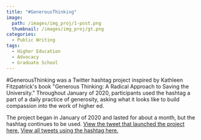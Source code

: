```yaml
---
title: "#GenerousThinking"
image: 
  path: /images/img_proj/1-post.png
  thumbnail: /images/img_proj/gt.png
categories:
  - Public Writing
tags:
  - Higher Education
  - Advocacy
  - Graduate School
---
```

 #GenerousThinking was a Twitter hashtag project inspired by Kathleen Fitzpatrick's book "Generous Thinking: A Radical Approach to Saving the University." Throughout January of 2020, participants used the hashtag a part of a daily practice of generosity, asking what it looks like to build compassion into the work of higher ed.

 The project began in January of 2020 and lasted for about a month, but the hashtag continues to be used.
[View the tweet that launched the project here.](https://twitter.com/hralperta/status/1213519198636433409)
 [View all tweets using the hashtag here.](https://twitter.com/search?q=%23GenerousThinking&src=typed_query&f=live)
